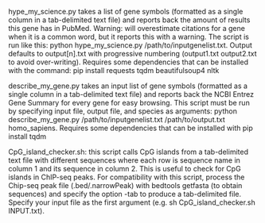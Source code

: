 hype_my_science.py takes a list of gene symbols (formatted as a single column in a tab-delimited text file) and reports back the amount of results this gene has in PubMed. Warning: will overestimate citations for a gene when it is a common word, but it reports this with a warning. The script is run like this: python hype_my_science.py /path/to/inputgenelist.txt. Output defaults to output[n].txt with progressive numbering (output1.txt output2.txt to avoid over-writing). Requires some dependencies that can be installed with the command: pip install requests tqdm beautifulsoup4 nltk

describe_my_gene.py takes an input list of gene symbols (formatted as a single column in a tab-delimited text file) and reports back the NCBI Entrez Gene Summary for every gene for easy browsing. This script must be run by specifying input file, output file, and species as arguments: python describe_my_gene.py /path/to/inputgenelist.txt /path/to/output.txt homo_sapiens. Requires some dependencies that can be installed with pip install tqdm

CpG_island_checker.sh: this script calls CpG islands from a tab-delimited text file with different sequences where each row is sequence name in column 1 and its sequence in column 2. This is useful to check for CpG islands in ChIP-seq peaks. For compatibility with this script, process the Chip-seq peak file (.bed/.narrowPeak) with bedtools getfasta (to obtain sequences) and specify the option -tab to produce a tab-delimited file. Specify your input file as the first argument (e.g. sh CpG_island_checker.sh INPUT.txt).
